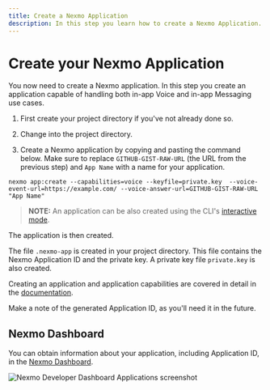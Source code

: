 ```yaml
---
title: Create a Nexmo Application
description: In this step you learn how to create a Nexmo Application.
---
```


# Create your Nexmo Application

You now need to create a Nexmo application. In this step you create an application capable of handling both in-app Voice and in-app Messaging use cases.

1) First create your project directory if you've not already done so.

2) Change into the project directory.

3) Create a Nexmo application by copying and pasting the command below. Make sure to replace `GITHUB-GIST-RAW-URL` (the URL from the previous step) and `App Name` with a name for your application.

``` shell
nexmo app:create --capabilities=voice --keyfile=private.key  --voice-event-url=https://example.com/ --voice-answer-url=GITHUB-GIST-RAW-URL "App Name"
```

> **NOTE:** An application can be also created using the CLI's [interactive mode](/application/nexmo-cli#interactive-mode).

The application is then created.

The file `.nexmo-app` is created in your project directory. This file contains the Nexmo Application ID and the private key. A private key file `private.key` is also created.

Creating an application and application capabilities are covered in detail in the [documentation](/application/overview).

Make a note of the generated Application ID, as you'll need it in the future. 

## Nexmo Dashboard

You can obtain information about your application, including Application ID, in the [Nexmo Dashboard](https://dashboard.nexmo.com/voice/your-applications).

![Nexmo Developer Dashboard Applications screenshot](/assets/screenshots/tutorials/app-to-phone/nexmo-dashboard-applications.png "Nexmo Developer Dashboard Applications screenshot")
